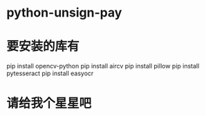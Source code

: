 # python-unsign-pay

# 要安装的库有

pip install opencv-python
pip install aircv
pip install pillow
pip install pytesseract
pip install easyocr

# 请给我个星星吧
